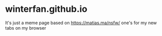 # winterfan.github.io
It's just a meme page based on https://matias.ma/nsfw/ one's for my new tabs on my browser
